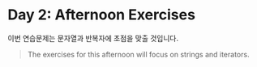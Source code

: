 # Day 2: Afternoon Exercises

이번 연습문제는 문자열과 반복자에 초점을 맞출 것입니다.
> The exercises for this afternoon will focus on strings and iterators.

